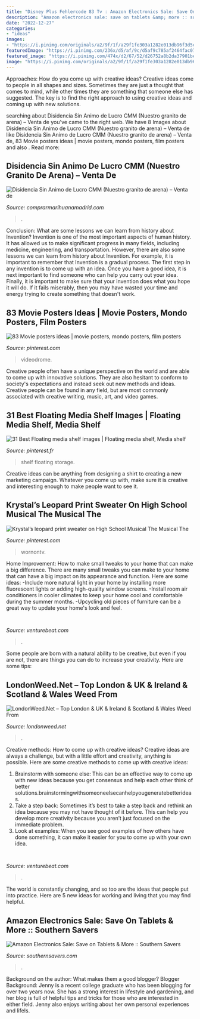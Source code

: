 ```yaml
---
title: "Disney Plus Fehlercode 83 Tv : Amazon Electronics Sale: Save On Tablets &amp; More :: Southern Savers"
description: "Amazon electronics sale: save on tablets &amp; more :: southern savers"
date: "2022-12-27"
categories:
- "ideas"
images:
- "https://i.pinimg.com/originals/a2/9f/1f/a29f1fe303a1282e013db96f3d5c6723.jpg"
featuredImage: "https://i.pinimg.com/236x/d5/af/9c/d5af9c785af2464fac07a00876c4f774--media-shelf-media-storage.jpg"
featured_image: "https://i.pinimg.com/474x/d2/67/52/d26752a8b2da37901be78d355d14cc0f--tom-whalen-adventure-time-poster.jpg"
image: "https://i.pinimg.com/originals/a2/9f/1f/a29f1fe303a1282e013db96f3d5c6723.jpg"
---
```



Approaches: How do you come up with creative ideas?
Creative ideas come to people in all shapes and sizes. Sometimes they are just a thought that comes to mind, while other times they are something that someone else has suggested. The key is to find the right approach to using creative ideas and coming up with new solutions.

	

		
searching about Disidencia Sin Animo de Lucro CMM (Nuestro granito de arena) – Venta de you've came to the right web. We have 8 Images about Disidencia Sin Animo de Lucro CMM (Nuestro granito de arena) – Venta de like Disidencia Sin Animo de Lucro CMM (Nuestro granito de arena) – Venta de, 83 Movie posters ideas | movie posters, mondo posters, film posters and also . Read more:
		
    
## Disidencia Sin Animo De Lucro CMM (Nuestro Granito De Arena) – Venta De

<img loading=lazy src="https://s1.eestatic.com/2020/11/18/actualidad/actualidad_536958525_165384507_1024x576.jpg" onerror="this.onerror=null;this.src='https://tse1.mm.bing.net/th?id=OIP.ycdOi0Uw0WlxAYKyrMxOWAHaEK&amp;pid=15.1';" alt="Disidencia Sin Animo de Lucro CMM (Nuestro granito de arena) – Venta de">

_Source: comprarmarihuanamadrid.com_

>. 

	

Conclusion: What are some lessons we can learn from history about Invention?
Invention is one of the most important aspects of human history. It has allowed us to make significant progress in many fields, including medicine, engineering, and transportation. However, there are also some lessons we can learn from history about Invention. For example, it is important to remember that Invention is a gradual process. The first step in any invention is to come up with an idea. Once you have a good idea, it is next important to find someone who can help you carry out your idea. Finally, it is important to make sure that your invention does what you hope it will do. If it fails miserably, then you may have wasted your time and energy trying to create something that doesn't work.

    
## 83 Movie Posters Ideas | Movie Posters, Mondo Posters, Film Posters

<img loading=lazy src="https://i.pinimg.com/474x/d2/67/52/d26752a8b2da37901be78d355d14cc0f--tom-whalen-adventure-time-poster.jpg" onerror="this.onerror=null;this.src='https://tse1.mm.bing.net/th?id=OIP.H2-Kqx5bOD55f7C7TmVoEQAAAA&amp;pid=15.1';" alt="83 Movie posters ideas | movie posters, mondo posters, film posters">

_Source: pinterest.com_

>videodrome. 

	

Creative people often have a unique perspective on the world and are able to come up with innovative solutions. They are also hesitant to conform to society's expectations and instead seek out new methods and ideas. Creative people can be found in any field, but are most commonly associated with creative writing, music, art, and video games.

    
## 31 Best Floating Media Shelf Images | Floating Media Shelf, Media Shelf

<img loading=lazy src="https://i.pinimg.com/236x/d5/af/9c/d5af9c785af2464fac07a00876c4f774--media-shelf-media-storage.jpg" onerror="this.onerror=null;this.src='https://tse4.mm.bing.net/th?id=OIP.mgWrNv0csw1J69zP6VKMFAAAAA&amp;pid=15.1';" alt="31 Best Floating media shelf images | Floating media shelf, Media shelf">

_Source: pinterest.fr_

>shelf floating storage. 

	

Creative ideas can be anything from designing a shirt to creating a new marketing campaign. Whatever you come up with, make sure it is creative and interesting enough to make people want to see it.

    
## Krystal’s Leopard Print Sweater On High School Musical The Musical The

<img loading=lazy src="https://i.pinimg.com/originals/a2/9f/1f/a29f1fe303a1282e013db96f3d5c6723.jpg" onerror="this.onerror=null;this.src='https://tse4.mm.bing.net/th?id=OIP.StPil1e_N0KzSjnr2hMKlgHaGL&amp;pid=15.1';" alt="Krystal’s leopard print sweater on High School Musical The Musical The">

_Source: pinterest.com_

>wornontv. 

	

Home Improvement: How to make small tweaks to your home that can make a big difference.
There are many small tweaks you can make to your home that can have a big impact on its appearance and function. Here are some ideas: 
-Include more natural light in your home by installing more fluorescent lights or adding high-quality window screens. 
-Install room air conditioners in cooler climates to keep your home cool and comfortable during the summer months. 
-Upcycling old pieces of furniture can be a great way to update your home's look and feel.

    
## 

<img loading=lazy src="https://venturebeat.com/wp-content/uploads/2018/09/IMG_20180903_102034.jpg?w=800" onerror="this.onerror=null;this.src='https://tse4.mm.bing.net/th?id=OIP.nNiGKA4hmFZJMbo95pvDlQHaFj&amp;pid=15.1';" alt="">

_Source: venturebeat.com_

>. 

	

Some people are born with a natural ability to be creative, but even if you are not, there are things you can do to increase your creativity. Here are some tips:

    
## LondonWeed.Net – Top London &amp; UK &amp; Ireland &amp; Scotland &amp; Wales Weed From

<img loading=lazy src="https://londonweed.net/wp-content/uploads/2020/10/walesweed-1200x675.jpg" onerror="this.onerror=null;this.src='https://tse1.mm.bing.net/th?id=OIP.B52d-3SxDjBGDEM_bvB8VwHaEK&amp;pid=15.1';" alt="LondonWeed.Net – Top London &amp; UK &amp; Ireland &amp; Scotland &amp; Wales Weed From">

_Source: londonweed.net_

>. 

	

Creative methods: How to come up with creative ideas?
Creative ideas are always a challenge, but with a little effort and creativity, anything is possible. Here are some creative methods to come up with creative ideas:
1. Brainstorm with someone else: This can be an effective way to come up with new ideas because you get consensus and help each other think of better solutions.brainstormingwithsomeoneelsecanhelpyougeneratebetterideas.
2. Take a step back: Sometimes it’s best to take a step back and rethink an idea because you may not have thought of it before. This can help you develop more creativity because you aren’t just focused on the immediate problem.
3. Look at examples: When you see good examples of how others have done something, it can make it easier for you to come up with your own idea.

    
## 

<img loading=lazy src="https://venturebeat.com/wp-content/uploads/2018/08/ZTE-Axon-9-Pro-goes-official-as-the-companys-main-comeback-effort.jpg?w=800" onerror="this.onerror=null;this.src='https://tse4.mm.bing.net/th?id=OIP.MFgPjowDrP7RhGYd31Y6sAHaE7&amp;pid=15.1';" alt="">

_Source: venturebeat.com_

>. 

	

The world is constantly changing, and so too are the ideas that people put into practice. Here are 5 new ideas for working and living that you may find helpful.

    
## Amazon Electronics Sale: Save On Tablets &amp; More :: Southern Savers

<img loading=lazy src="https://www.southernsavers.com/wp-content/uploads/2016/08/tablet.jpg" onerror="this.onerror=null;this.src='https://tse2.mm.bing.net/th?id=OIP.zf1rNcVJm0g-8ZXnJTZNXQHaEi&amp;pid=15.1';" alt="Amazon Electronics Sale: Save on Tablets &amp; More :: Southern Savers">

_Source: southernsavers.com_

>. 

	

Background on the author: What makes them a good blogger?
Blogger Background:
Jenny is a recent college graduate who has been blogging for over two years now. She has a strong interest in lifestyle and gardening, and her blog is full of helpful tips and tricks for those who are interested in either field. Jenny also enjoys writing about her own personal experiences and lifeIs.

